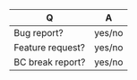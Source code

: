 | Q                | A
| ---------------- | -----
| Bug report?      | yes/no
| Feature request? | yes/no
| BC break report? | yes/no

<!--
- Replace this comment by the description of your issue.
-->
